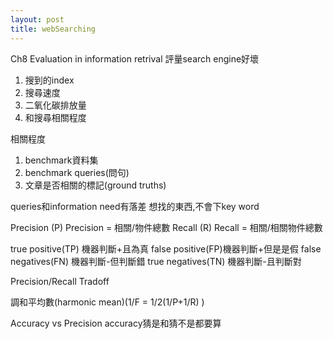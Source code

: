 ```yaml
---
layout: post
title: webSearching 
---
```

Ch8 Evaluation in information retrival
評量search engine好壞
1. 搜到的index
2. 搜尋速度
3. 二氧化碳排放量
4. 和搜尋相關程度

相關程度
1. benchmark資料集
2. benchmark queries(問句)
3. 文章是否相關的標記(ground truths)

queries和information need有落差
想找的東西,不會下key word

Precision (P)
  Precision = 相關/物件總數
Recall (R)
  Recall = 相關/相關物件總數

true positive(TP) 機器判斷+且為真
false positive(FP)機器判斷+但是是假
false negatives(FN) 機器判斷-但判斷錯
true negatives(TN)  機器判斷-且判斷對

Precision/Recall Tradoff

調和平均數(harmonic mean)(1/F = 1/2(1/P+1/R) )

Accuracy vs Precision
accuracy猜是和猜不是都要算

